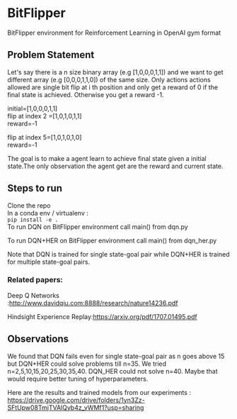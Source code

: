 # BitFlipper
BitFlipper environment for Reinforcement Learning in OpenAI gym format


## Problem Statement
Let's say there is a n size binary array (e.g [1,0,0,0,1,1]) and we want to get different array (e.g [0,0,0,1,1,0]) of the same size. Only actions actions allowed are single bit flip at i th position and only get a reward of 0 if the final state is achieved. Otherwise you get a reward -1.

initial=[1,0,0,0,1,1]<br>
 flip at index 2 =[1,0,1,0,1,1]<br>
reward=-1

 flip at index 5=[1,0,1,0,1,0]<br>
 reward=-1 
 
 The goal is to make a agent learn to achieve final state given a initial state.The only observation the agent get are the reward and current state.
 
## Steps to run
Clone the repo<br>
In a conda env / virtualenv :<br> `pip install -e .`
<br>
To run DQN on BitFlipper environment call main() from dqn.py

To run DQN+HER  on BitFlipper environment call main() from dqn_her.py

Note that DQN is trained for single state-goal pair while DQN+HER is trained for multiple state-goal pairs.
### Related papers:
Deep Q Networks :http://www.davidqiu.com:8888/research/nature14236.pdf 

Hindsight Experience Replay:https://arxiv.org/pdf/1707.01495.pdf


## Observations
We found that DQN fails even for single state-goal pair as n goes above 15 but DQN+HER could solve problems till n=35.
We tried n=2,5,10,15,20,25,30,35,40. DQN_HER could not solve n=40. Maybe that would require better tuning of hyperparameters.

Here are the results and trained models from our experiments : https://drive.google.com/drive/folders/1yn3Zz-SFtUpw08TmjTVAlQyb4z_vWMf1?usp=sharing
